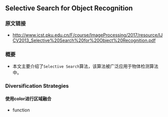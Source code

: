 ## Selective Search for Object Recognition

### 原文链接
 - http://www.icst.pku.edu.cn/F/course/ImageProcessing/2017/resource/IJCV2013_Selective%20Search%20for%20Object%20Recognition.pdf

### 概要
 - 本文主要介绍了`Selective Search`算法，该算法被广泛应用于物体检测算法中。

### Diversification Strategies

 #### 使用color进行区域融合
  - function
